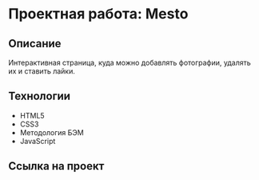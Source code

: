 # Проектная работа: Mesto

## Описание
Интерактивная страница, куда можно добавлять фотографии, удалять их и ставить лайки.

## Технологии
* HTML5
* CSS3
* Методология БЭМ
* JavaScript

## Ссылка на проект
